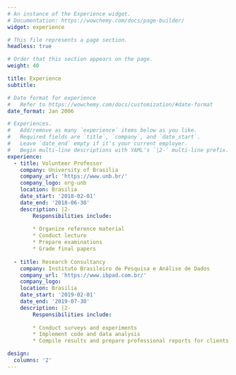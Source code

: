 ```yaml
---
# An instance of the Experience widget.
# Documentation: https://wowchemy.com/docs/page-builder/
widget: experience

# This file represents a page section.
headless: true

# Order that this section appears on the page.
weight: 40

title: Experience
subtitle:

# Date format for experience
#   Refer to https://wowchemy.com/docs/customization/#date-format
date_format: Jan 2006

# Experiences.
#   Add/remove as many `experience` items below as you like.
#   Required fields are `title`, `company`, and `date_start`.
#   Leave `date_end` empty if it's your current employer.
#   Begin multi-line descriptions with YAML's `|2-` multi-line prefix.
experience:
  - title: Volunteer Professor
    company: University of Brasilia
    company_url: 'https://www.unb.br/'
    company_logo: org-unb
    location: Brasilia
    date_start: '2018-02-01'
    date_end: '2018-06-30'
    description: |2-
        Responsibilities include:
        
        * Organize reference material
        * Conduct lecture
        * Prepare examinations
        * Grade final papers
        
  - title: Research Consultancy
    company: Instituto Brasileiro de Pesquisa e Análise de Dados
    company_url: 'https://www.ibpad.com.br/'
    company_logo:
    location: Brasilia
    date_start: '2019-02-01'
    date_end: '2019-07-30'
    description: |2-
        Responsibilities include:
        
        * Conduct surveys and experiments
        * Implement code and data analysis
        * Compile results and prepare professional reports for clients

design:
  columns: '2'
---
```

